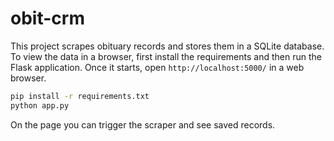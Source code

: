 # obit-crm

This project scrapes obituary records and stores them in a SQLite database.
To view the data in a browser, first install the requirements and then run the
Flask application.  Once it starts, open `http://localhost:5000/` in a web
browser.

```bash
pip install -r requirements.txt
python app.py
```

On the page you can trigger the scraper and see saved records.
